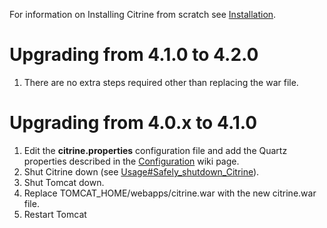 

For information on Installing Citrine from scratch see [Installation](Installation.md).

# Upgrading from 4.1.0 to 4.2.0 #
  1. There are no extra steps required other than replacing the war file.

# Upgrading from 4.0.x to 4.1.0 #
  1. Edit the **citrine.properties** configuration file and add the Quartz properties described in the [Configuration](Configuration.md) wiki page.
  1. Shut Citrine down (see [Usage#Safely\_shutdown\_Citrine](Usage#Safely_shutdown_Citrine.md)).
  1. Shut Tomcat down.
  1. Replace TOMCAT\_HOME/webapps/citrine.war with the new citrine.war file.
  1. Restart Tomcat
